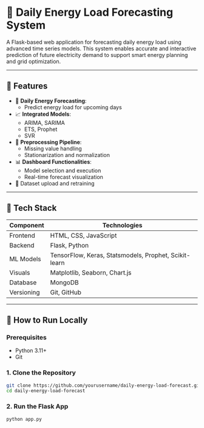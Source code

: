 # 🔋 Daily Energy Load Forecasting System

A Flask-based web application for forecasting daily energy load using advanced time series models. This system enables accurate and interactive prediction of future electricity demand to support smart energy planning and grid optimization.

---

## 🚀 Features

- 📅 **Daily Energy Forecasting**:
  - Predict energy load for upcoming days
- 📈 **Integrated Models**:
  - ARIMA, SARIMA
  - ETS, Prophet
  - SVR
- 🧠 **Preprocessing Pipeline**:
  - Missing value handling
  - Stationarization and normalization
- 📊 **Dashboard Functionalities**:
  - Model selection and execution
  - Real-time forecast visualization
- 🧩 Dataset upload and retraining
---

## 🧰 Tech Stack

| Component   | Technologies                        |
|-------------|-------------------------------------|
| Frontend    | HTML, CSS, JavaScript               |
| Backend     | Flask, Python                       |
| ML Models   | TensorFlow, Keras, Statsmodels, Prophet, Scikit-learn |
| Visuals     | Matplotlib, Seaborn, Chart.js       |
| Database    | MongoDB                             |
| Versioning  | Git, GitHub                         |


---

## 🧪 How to Run Locally

### Prerequisites

- Python 3.11+
- Git

### 1. Clone the Repository

```bash
git clone https://github.com/yourusername/daily-energy-load-forecast.git
cd daily-energy-load-forecast
```
### 2.  Run the Flask App
```bash
python app.py
```





